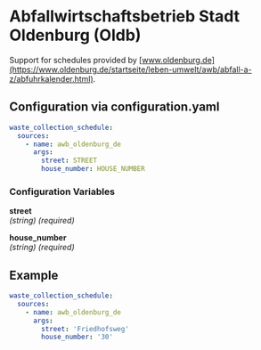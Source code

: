# Abfallwirtschaftsbetrieb Stadt Oldenburg (Oldb)

Support for schedules provided by [www.oldenburg.de](https://www.oldenburg.de/startseite/leben-umwelt/awb/abfall-a-z/abfuhrkalender.html).

## Configuration via configuration.yaml

```yaml
waste_collection_schedule:
  sources:
    - name: awb_oldenburg_de
      args:
        street: STREET
        house_number: HOUSE_NUMBER
```

### Configuration Variables

**street**<br>
*(string) (required)*

**house_number**<br>
*(string) (required)*

## Example

```yaml
waste_collection_schedule:
  sources:
    - name: awb_oldenburg_de
      args:
        street: 'Friedhofsweg'
        house_number: '30'
```
